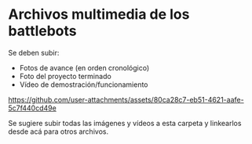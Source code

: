 # Archivos multimedia de los battlebots

Se deben subir:
- Fotos de avance (en orden cronológico)
- Foto del proyecto terminado
- Vídeo de demostración/funcionamiento

  

https://github.com/user-attachments/assets/80ca28c7-eb51-4621-aafe-5c7f440cd49e



Se sugiere subir todas las imágenes y vídeos a esta carpeta y linkearlos desde acá para otros archivos. 
